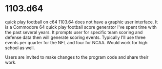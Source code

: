 # 1103.d64
quick play football on c64
1103.64 does not have a graphic user interface. It is a Commodore 64 quick play football score generator
I've spent time with the past several years. It prompts user for specific team scoring and defense data 
then will generate scoring events. 
Typically I'll use three events per quarter for the NFL and four for NCAA. Would work for high school as well.

Users are invited to make changes to the program code and share their work.

